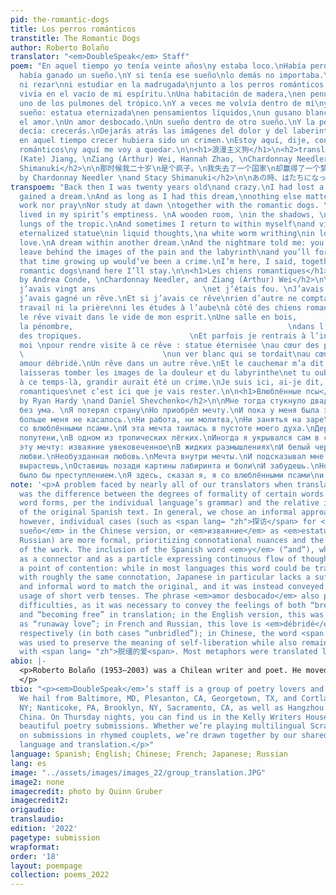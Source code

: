 ```yaml
---
pid: the-romantic-dogs
title: Los perros románticos
transtitle: The Romantic Dogs
author: Roberto Bolaño
translator: "<em>DoubleSpeak</em> Staff"
poem: "En aquel tiempo yo tenía veinte años\ny estaba loco.\nHabía perdido un país\npero
  había ganado un sueño.\nY si tenía ese sueño\nlo demás no importaba.\nNi trabajar
  ni rezar\nni estudiar en la madrugada\njunto a los perros románticos.\nY el sueño
  vivía en el vacío de mi espíritu.\nUna habitación de madera,\nen penumbras,\nen
  uno de los pulmones del trópico.\nY a veces me volvía dentro de mí\ny visitaba el
  sueño: estatua eternizada\nen pensamientos líquidos,\nun gusano blanco retorciéndose\nen
  el amor.\nUn amor desbocado.\nUn sueño dentro de otro sueño.\nY la pesadilla me
  decía: crecerás.\nDejarás atrás las imágenes del dolor y del laberinto\ny olvidarás.\nPero
  en aquel tiempo crecer hubiera sido un crimen.\nEstoy aquí, dije, con los perros
  románticos\ny aquí me voy a quedar.\n\n<h1>浪漫主义狗</h1>\n<h2>translated by Zhiqiao
  (Kate) Jiang, \nZiang (Arthur) Wei, Hannah Zhao, \nChardonnay Needler, and Stacy
  Shimanuki</h2>\n\n那时候我二十岁\n是个疯子。\n我失去了一个国家\n却赢得了一个梦。\n而只要有了那个梦\n剩下的都无关紧要。\n不用干活，不用祷告\n也不用在清早念书\n和浪漫主义狗一起。\n而那个梦住在我灵魂的空洞中。\n一个木头做的房间，\n在阴影里，\n在热带的一叶肺里。\n而有时候我回到自己之中\n去探访那个梦：一座化为永恒的雕像\n泡在液态的思绪里，\n一条白色的虫子\n蠕动在爱里。\n一种逃亡的爱。\n一场梦中之梦。\n而噩梦却告诉我：你会长大的。\n你会把疼痛与迷宫的意象抛在身后\n然后你会遗忘的。\n但在那个时候，长大就会是一桩罪行。\n我就在这里，我说，和浪漫主义狗一起\n我要留在这里。\n\n<h1>ロマンチックな犬</h1>\n<h2>translated
  by Chardonnay Needler \nand Stacy Shimanuki</h2>\n\nあの時、はたちになって\n狂おしかった。\n国を失って\n夢を勝ち取った。\nその夢さえあれば\n他は何でもいい。\n働いていなくて、祈っていなくて\n朝日の光の中でロマンチックな犬と一緒に\n勉強していなくて。\n夢が心の虚ろの中で暮らしていた。\n熱帯の肺の一つの中で、\n薄明りで隠れている\n木造の部屋。\n時々自分の奥に戻って\n夢を訪ねる：流れる思いでの\n永遠の像、\n恋の中で藻掻いている\n白い蠕虫。\n出奔の恋。\n他の夢の中での夢。\n悪夢が私に言った：成長するよ。\n痛みと迷宮のイメージを取り残して忘れる。\nだけどあの時に成長するのは犯罪だ。\n私は言った、ここにいる、ロマンチックな犬と一緒に\nここに留まる。"
transpoem: "Back then I was twenty years old\nand crazy.\nI had lost a country\nbut
  gained a dream.\nAnd as long as I had this dream,\nnothing else mattered.\nNeither
  work nor pray\nNor study at dawn \ntogether with the romantic dogs. \nAnd the dream
  lived in my spirit’s emptiness. \nA wooden room, \nin the shadows, \nin one of the
  lungs of the tropic.\nAnd sometimes I return to within myself\nand visit the dream:
  eternalized statue\nin liquid thoughts,\na white worm writhing\nin love.\nA runaway
  love.\nA dream within another dream.\nAnd the nightmare told me: you’ll grow up.\nYou’ll
  leave behind the images of the pain and the labyrinth\nand you’ll forget.\nBut at
  that time growing up would’ve been a crime.\nI’m here, I said, together with the
  romantic dogs\nand here I’ll stay.\n\n<h1>Les chiens romantiques</h1>\n<h2>translated
  by Andrea Conde, \nChardonnay Needler, and Ziang (Arthur) Wei</h2>\n\nÀ ce temps-là
  j’avais vingt ans                        \net j’étais fou. \nJ’avais perdu un pays\nmais
  j’avais gagné un rêve.\nEt si j’avais ce rêve\nrien d’autre ne comptait.\nNi le
  travail ni la prière\nni les études à l’aube\nà côté des chiens romantiques.\nEt
  le rêve vivait dans le vide de mon esprit.\nUne salle en bois,                                        \ndans
  la pénombre,                                                \ndans l’un des poumons
  des tropiques.                        \nEt parfois je rentrais à l’intérieur de
  moi \npour rendre visite à ce rêve : statue éternisée \nau cœur des pensées liquides,
  \                               \nun ver blanc qui se tordait\nau cœur de l’amour.\nUn
  amour débridé.\nUn rêve dans un autre rêve.\nEt le cauchemar m’a dit : tu grandiras.\nTu
  laisseras tomber les images de la douleur et du labyrinthe\net tu oublieras.\nMais
  à ce temps-là, grandir aurait été un crime.\nJe suis ici, ai-je dit, avec les chiens
  romantiques\net c’est ici que je vais rester.\n\n<h1>Влюблённые псы</h1>\n<h2>translated
  by Ryan Hardy \nand Daniel Shevchenko</h2>\n\nМне тогда стукнуло двадцать\nИ я был
  без ума. \nЯ потерял страну\nНо приобрёл мечту.\nИ пока у меня была эта мечта,\nНичто
  больше меня не касалось.\nНи работа, ни молитва,\nНи занятья на заре\nБок о бок
  со влюблёнными псами.\nИ эта мечта таилась в пустоте моего духа.\nДеревянная комната,\nВ
  полутени,\nВ одном из тропических лёгких.\nИногда я укрывался сам в себе\nИ посещал
  эту мечту: изваяние увековеченное\nВ жидких размышлениях\nИ белый червь, извивающийся\nОт
  любви.\nНеобузданная любовь.\nМечта внутри мечты.\nИ подсказывал мне кошмар: ты
  вырастешь,\nОставишь позади картины лабиринта и боли\nИ забудешь.\nНо вырасти тогда
  было бы преступлением.\nЯ здесь, сказал я, я со влюблёнными псами\nи здесь я и останусь."
note: '<p>A problem faced by nearly all of our translators when translating the text
  was the difference between the degrees of formality of certain words (or even entire
  word forms, per the individual language’s grammar) and the relative informality
  of the original Spanish text. In general, we chose an informal approach to the translations;
  however, individual cases (such as <span lang= "zh">探访</span> for <em>visitaba el
  sueño</em> in the Chinese version, or <em>изваяние</em> as <em>estatua</em> in the
  Russian) are more formal, prioritizing connotational nuances and the overall melody
  of the work. The inclusion of the Spanish word <em>y</em> (“and”), which is used
  as a connector and as a particle expressing continuous flow of thought, was also
  a point of contention: while in most languages this word could be translated literally
  with roughly the same connotation, Japanese in particular lacks a sufficiently short
  and informal word to match the original, and it was instead conveyed through the
  usage of short verb tenses. The phrase <em>amor desbocado</em> also posed considerable
  difficulties, as it was necessary to convey the feelings of both “breaking away”
  and “becoming free” in translation; in the English version, this was translated
  as “runaway love”; in French and Russian, this love is <em>débridé</em> and <em>необузданная</em>,
  respectively (in both cases “unbridled”); in Chinese, the word <span lang= "zh">逃亡</span>
  was used to preserve the meaning of self-liberation while also remaining consonant
  with <span lang= "zh">脱缰的爱<span>. Most metaphors were translated literally.</p>'
abio: |-
  <p>Roberto Bolaño (1953–2003) was a Chilean writer and poet. He moved with his family to Mexico City when he was fifteen and actively participated in journalism and leftist movements after dropping out of school. He returned to Chile in 1973 to support the democratic socialist movement. After the government was overthrown by the right-wing Augusto Pinochet’s forces in a military coup, Bolaño was arrested but fortunately rescued by prison guards who were his former classmates. However, his presence in Chile during this period is contested.
  </p>
tbio: "<p><em>DoubleSpeak</em>’s staff is a group of poetry lovers and language aficionados.
  We hail from Baltimore, MD, Plesanton, CA, Georgetown, TX, and Cortlandt Manor,
  NY; Nanticoke, PA, Brooklyn, NY, Sacramento, CA, as well as Hangzhou and Nanjing,
  China. On Thursday nights, you can find us in the Kelly Writers House reading through
  beautiful poetry submissions. Whether we’re playing multilingual Scramble or commenting
  on submissions in rhymed couplets, we’re drawn together by our shared passion for
  language and translation.</p>"
language: Spanish; English; Chinese; French; Japanese; Russian
lang: es
image: "../assets/images/images_22/group_translation.JPG"
image2: none
imagecredit: photo by Quinn Gruber
imagecredit2:
origaudio:
translaudio:
edition: '2022'
pagetype: submission
wrapformat:
order: '18'
layout: poempage
collection: poems_2022
---
```

